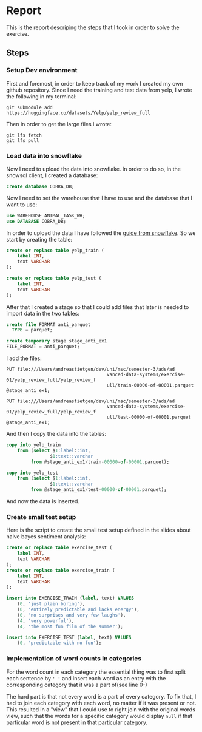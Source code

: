 # Report

This is the report descriping the steps that I took in order to solve the exercise.

## Steps

### Setup Dev environment
First and foremost, in order to keep track of my work I created my own github repository. Since I need the training and test data from yelp, I wrote the following in my terminal:
```
git submodule add https://huggingface.co/datasets/Yelp/yelp_review_full 
```

Then in order to get the large files I wrote:
```
git lfs fetch
git lfs pull
```

### Load data into snowflake

Now I need to upload the data into snowflake. In order to do so, in the snowsql client, I created a database:

```sql
create database COBRA_DB;
```

Now I need to set the warehouse that I have to use and the database that I want to use:

```sql
use WAREHOUSE ANIMAL_TASK_WH;
use DATABASE COBRA_DB;
```

In order to upload the data I have followed the [guide from snowflake](https://docs.snowflake.com/en/user-guide/tutorials/script-data-load-transform-parquet#prerequisites). So we start by creating the table:

```sql
create or replace table yelp_train (
    label INT,
    text VARCHAR
);

create or replace table yelp_test (
    label INT,
    text VARCHAR
);
```

After that I created a stage so that I could add files that later is needed to import data in the two tables:

```sql
create file FORMAT anti_parquet
  TYPE = parquet;

create temporary stage stage_anti_ex1
FILE_FORMAT = anti_parquet;
```

I add the files:
```
PUT file:///Users/andreastietgen/dev/uni/msc/semester-3/ads/ad
                                     vanced-data-systems/exercise-01/yelp_review_full/yelp_review_f
                                     ull/train-00000-of-00001.parquet @stage_anti_ex1;

PUT file:///Users/andreastietgen/dev/uni/msc/semester-3/ads/ad
                                     vanced-data-systems/exercise-01/yelp_review_full/yelp_review_f
                                     ull/test-00000-of-00001.parquet @stage_anti_ex1;
```

And then I copy the data into the tables:
```sql
copy into yelp_train
    from (select $1:label::int,
                $1:text::varchar
         from @stage_anti_ex1/train-00000-of-00001.parquet);

copy into yelp_test
    from (select $1:label::int,
                $1:text::varchar
         from @stage_anti_ex1/test-00000-of-00001.parquet);
```

And now the data is inserted.

### Create small test setup
Here is the script to create the small test setup defined in the slides about naive bayes sentiment analysis:
```sql
create or replace table exercise_test (
    label INT,
    text VARCHAR
);
create or replace table exercise_train (
    label INT,
    text VARCHAR
);

insert into EXERCISE_TRAIN (label, text) VALUES
    (0, 'just plain boring'),
    (0, 'entirely predictable and lacks energy'),
    (0, 'no surprises and very few laughs'),
    (4, 'very powerful'),
    (4, 'the most fun film of the summer');

insert into EXERCISE_TEST (label, text) VALUES
    (0, 'predictable with no fun');
```

### Implementation of word counts in categories
For the word count in each category the essential thing was to first split each sentence by `' '` and insert each word as an entry with the corresponding category that it was a part of(see line 0-)

The hard part is that not every word is a part of every category. To fix that, I had to join each category with each word, no matter if it was present or not. This resulted in a "view" that I could use to right join with the original words view, such that the words for a specific category would display `null` if that particular word is not present in that particular category.